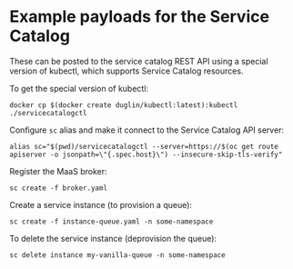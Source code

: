 # Example payloads for the Service Catalog

These can be posted to the service catalog REST API using a special version of kubectl, which supports Service Catalog resources.

To get the special version of kubectl:

`docker cp $(docker create duglin/kubectl:latest):kubectl ./servicecatalogctl`

Configure `sc` alias and make it connect to the Service Catalog API server:

`alias sc="$(pwd)/servicecatalogctl --server=https://$(oc get route apiserver -o jsonpath=\"{.spec.host}\") --insecure-skip-tls-verify"`

Register the MaaS broker:

`sc create -f broker.yaml`

Create a service instance (to provision a queue):

`sc create -f instance-queue.yaml -n some-namespace`

To delete the service instance (deprovision the queue):

`sc delete instance my-vanilla-queue -n some-namespace`

